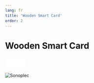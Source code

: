 ```yaml
---
lang: fr
title: 'Wooden Smart Card'
order: 2
---
```


<div class="full-width-kenburns">
<div class="wrap-bg-image">

# Wooden Smart Card

![](/assets/images/arrow-d-white.svg)

</div>
<img srcset="/assets/images/sonoplec/sonoplec_overview-min.jpg"
     src="/assets/images/sonoplec/sonoplec_overview-min.jpg" alt="Sonoplec">
</div>

<div class="full-width-grey">
<div class="wrap -cols1">
